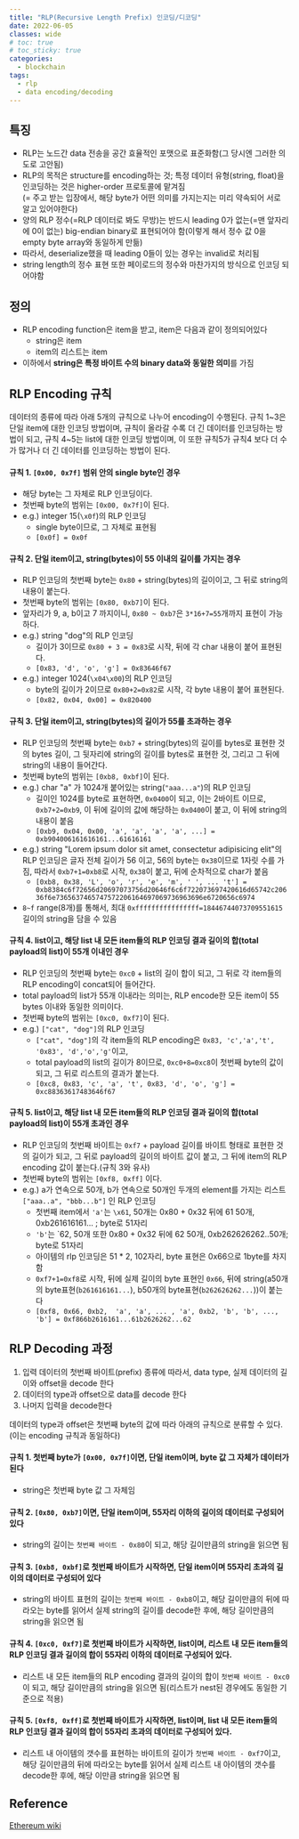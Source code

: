 ```yaml
---
title: "RLP(Recursive Length Prefix) 인코딩/디코딩"
date: 2022-06-05
classes: wide
# toc: true
# toc_sticky: true
categories:
  - blockchain
tags:
  - rlp
  - data encoding/decoding
---
```


## 특징
- RLP는 노드간 data 전송을 공간 효율적인 포맷으로 표준화함(그 당시엔 그러한 의도로 고안됨)
- RLP의 목적은 structure를 encoding하는 것; 특정 데이터 유형(string, float)을 인코딩하는 것은 higher-order 프로토콜에 맡겨짐\
  (= 주고 받는 입장에서, 해당 byte가 어떤 의미를 가지는지는 미리 약속되어 서로 알고 있어야한다)
- 양의 RLP 정수(=RLP 데이터로 봐도 무방)는 반드시 leading 0가 없는(=맨 앞자리에 0이 없는) big-endian binary로 표현되어야 함(이렇게 해서 정수 값 0을 empty byte array와 동일하게 만듦)
- 따라서, deserialize했을 때 leading 0들이 있는 경우는 invalid로 처리됨
- string length의 정수 표현 또한 페이로드의 정수와 마찬가지의 방식으로 인코딩 되어야함

## 정의
- RLP encoding function은 item을 받고, item은 다음과 같이 정의되어있다
	- string은 item
	- item의 리스트는 item
- 이하에서 **string은 특정 바이트 수의 binary data와 동일한 의미**를 가짐

## RLP Encoding 규칙
데이터의 종류에 따라 아래 5개의 규칙으로 나누어 encoding이 수행된다.
규칙 1~3은 단일 item에 대한 인코딩 방법이며, 규칙이 올라갈 수록 더 긴 데이터를 인코딩하는 방법이 되고, 규칙 4~5는 list에 대한 인코딩 방법이며, 이 또한 규칙5가 규칙4 보다 더 수가 많거나 더 긴 데이터를 인코딩하는 방법이 된다.
#### 규칙 1. `[0x00, 0x7f]` 범위 안의 single byte인 경우
- 해당 byte는 그 자체로 RLP 인코딩이다.
- 첫번째 byte의 범위는 `[0x00, 0x7f]`이 된다.
- e.g.) integer 15(`\x0f`)의 RLP 인코딩
	- single byte이므로, 그 자체로 표현됨
	- `[0x0f] = 0x0f`

#### 규칙 2. 단일 item이고, string(bytes)이 55 이내의 길이를 가지는 경우
- RLP 인코딩의 첫번째 byte는 `0x80` + string(bytes)의 길이이고, 그 뒤로 string의 내용이 붙는다. 
- 첫번째 byte의 범위는 `[0x80, 0xb7]`이 된다.
- 앞자리가 9, a, b이고 7 까지이니, `0x80 ~ 0xb7`은 `3*16+7=55`개까지 표현이 가능하다.
- e.g.) string "dog"의 RLP 인코딩
  - 길이가 3이므로 `0x80 + 3 = 0x83`로 시작, 뒤에 각 char 내용이 붙어 표현된다.
  - `[0x83, 'd', 'o', 'g'] = 0x83646f67`
- e.g.) integer 1024(`\x04\x00`)의 RLP 인코딩
  - byte의 길이가 2이므로 `0x80+2=0x82`로 시작, 각 byte 내용이 붙어 표현된다.
  - `[0x82, 0x04, 0x00] = 0x820400`

#### 규칙 3. 단일 item이고, string(bytes)의 길이가 55를 초과하는 경우
- RLP 인코딩의 첫번째 byte는 `0xb7` + string(bytes)의 길이를 bytes로 표현한 것의 bytes 길이, 그 뒷자리에 string의 길이를 bytes로 표현한 것, 그리고 그 뒤에 string의 내용이 들어간다. 
- 첫번째 byte의 범위는 `[0xb8, 0xbf]`이 된다.
- e.g.) char "a" 가 1024개 붙어있는 string(`"aaa...a"`)의 RLP 인코딩
  - 길이인 1024를 byte로 표현하면, `0x0400`이 되고, 이는 2바이트 이므로,  `0xb7+2=0xb9`, 이 뒤에 길이의 값에 해당하는 `0x0400`이 붙고, 이 뒤에 string의 내용이 붙음
  - `[0xb9, 0x04, 0x00, 'a', 'a', 'a', 'a', ...] = 0xb904006161616161...61616161`
- e.g.) string "Lorem ipsum dolor sit amet, consectetur adipisicing elit"의 RLP 인코딩은 글자 전체 길이가 56 이고, 56의 byte는 `0x38`이므로 1자릿 수를 가짐, 따라서 `0xb7+1=0xb8`로 시작, `0x38`이 붙고, 뒤에 순차적으로 char가 붙음 
  - `[0xb8, 0x38, 'L', 'o', 'r', 'e', 'm', ' ', ... 't'] = 0xb8384c6f72656d20697073756d20646f6c6f722073697420616d65742c20636f6e7365637465747572206164697069736963696e6720656c6974`
- `8~f` range(8개)를 통해서, 최대 `0xffffffffffffffff=18446744073709551615` 길이의 string을 담을 수 있음

#### 규칙 4. list이고, 해당 list 내 모든 item들의 RLP 인코딩 결과 길이의 합(total payload의 list)이 55개 이내인 경우
- RLP 인코딩의 첫번째 byte는  `0xc0` + list의 길이 합이 되고, 그 뒤로 각 item들의 RLP encoding이 concat되어 들어간다. 
- total payload의 list가 55개 이내라는 의미는, RLP encode한 모든 item이 55 bytes 이내와 동일한 의미이다.
- 첫번째 byte의 범위는 `[0xc0, 0xf7]`이 된다.
- e.g.) `["cat", "dog"]`의 RLP 인코딩 
  - `["cat", "dog"]`의 각 item들의 RLP encoding은 `0x83, 'c','a','t', '0x83', 'd','o','g'`이고,
  -  total payload의 list의 길이가 8이므로, `0xc0+8=0xc8`이 첫번째 byte의 값이 되고, 그 뒤로 리스트의 결과가 붙는다.
  - `[0xc8, 0x83, 'c', 'a', 't', 0x83, 'd', 'o', 'g'] = 0xc88363617483646f67`

#### 규칙 5. list이고, 해당 list 내 모든 item들의 RLP 인코딩 결과 길이의 합(total payload의 list)이 55개 초과인 경우 
- RLP 인코딩의 첫번째 바이트는 `0xf7` + payload 길이를 바이트 형태로 표현한 것의 길이가 되고, 그 뒤로 payload의 길이의 바이트 값이 붙고, 그 뒤에 item의 RLP encoding 값이 붙는다.(규칙 3와 유사)
- 첫번째 byte의 범위는 `[0xf8, 0xff]` 이다.
- e.g.) a가 연속으로 50개, b가 연속으로 50개인 두개의 element를 가지는 리스트 `["aaa..a", "bbb...b"]` 인 RLP 인코딩 
  - 첫번째 item에서 `'a'`는 `\x61`, 50개는 0x80 + 0x32 뒤에 61 50개, 0xb261616161... ; byte로 51자리
  - `'b'`는 `62, 50개 또한 0x80 + 0x32 뒤에 62 50개, 0xb262626262..50개; byte로 51자리
  - 아이템의 rlp 인코딩은 51 * 2, 102자리, byte 표현은 0x66으로 1byte를 차지함
  - `0xf7+1=0xf8`로 시작, 뒤에 실제 길이의 byte 표현인 `0x66`, 뒤에 string(a50개의 byte표현(`b261616161...`), b50개의 byte표현(`b262626262...`))이 붙는다
  - `[0xf8, 0x66, 0xb2,  'a', 'a', ... , 'a', 0xb2, 'b', 'b', ..., 'b'] = 0xf866b2616161...61b2626262...62`


## RLP Decoding 과정
1. 입력 데이터의 첫번째 바이트(prefix) 종류에 따라서, data type, 실제 데이터의 길이와 offset을 decode 한다
2. 데이터의 type과 offset으로 data를 decode 한다
3. 나머지 입력을 decode한다

데이터의 type과 offset은 첫번째 byte의 값에 따라 아래의 규칙으로 분류할 수 있다. (이는 encoding 규칙과 동일하다)

#### 규칙 1. 첫번째 byte가 `[0x00, 0x7f]`이면, 단일 item이며, byte 값 그 자체가 데이터가 된다
- string은 첫번째 byte 값 그 자체임

#### 규칙 2. `[0x80, 0xb7]`이면, 단일 item이며, 55자리 이하의 길이의 데이터로 구성되어 있다
- string의 길이는 `첫번째 바이트 - 0x80`이 되고, 해당 길이만큼의 string을 읽으면 됨

#### 규칙 3. `[0xb8, 0xbf]`로 첫번째 바이트가 시작하면, 단일 item이며 55자리 초과의 길이의 데이터로 구성되어 있다
- string의 바이트 표현의 길이는 `첫번째 바이트 - 0xb8`이고, 해당 길이만큼의 뒤에 따라오는 byte를 읽어서 실제 string의 길이를 decode한 후에, 해당 길이만큼의 string을 읽으면 됨

#### 규칙 4. `[0xc0, 0xf7]`로 첫번째 바이트가 시작하면, list이며, 리스트 내 모든 item들의 RLP 인코딩 결과 길이의 합이 55자리 이하의 데이터로 구성되어 있다.
- 리스트 내 모든 item들의 RLP encoding 결과의 길이의 합이 `첫번째 바이트 - 0xc0`이 되고, 해당 길이만큼의 string을 읽으면 됨(리스트가 nest된 경우에도 동일한 기준으로 적용)

#### 규칙 5. `[0xf8, 0xff]`로 첫번째 바이트가 시작하면, list이며, list 내 모든 item들의 RLP 인코딩 결과 길이의 합이 55자리 초과의 데이터로 구성되어 있다.
- 리스트 내 아이템의 갯수를 표현하는 바이트의 길이가 `첫번째 바이트 - 0xf7`이고,  해당 길이만큼의 뒤에 따라오는 byte를 읽어서 실제 리스트 내 아이템의 갯수를 decode한 후에, 해당 이만큼 string을 읽으면 됨

## Reference
[Ethereum wiki](https://eth.wiki/fundamentals/rlp)